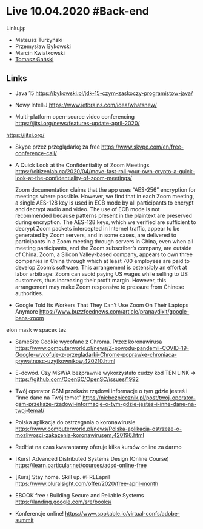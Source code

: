 # Live 10.04.2020 #Back-end

Linkują:

- Mateusz Turzyński
- Przemysław Bykowski
- Marcin Kwiatkowski
- [Tomasz Gański](https://www.linkedin.com/in/tomaszganski)

## Links

- Java 15
  https://bykowski.pl/jdk-15-czym-zaskoczy-programistow-java/

- Nowy IntelliJ
  https://www.jetbrains.com/idea/whatsnew/

- Multi-platform open-source video conferencing
  https://jitsi.org/news/features-update-april-2020/

https://jitsi.org/

- Skype przez przeglądarkę za free
  https://www.skype.com/en/free-conference-call/

- A Quick Look at the Confidentiality of Zoom Meetings
  https://citizenlab.ca/2020/04/move-fast-roll-your-own-crypto-a-quick-look-at-the-confidentiality-of-zoom-meetings/

  Zoom documentation claims that the app uses “AES-256” encryption for meetings where possible. However, we find that in each Zoom meeting, a single AES-128 key is used in ECB mode by all participants to encrypt and decrypt audio and video. The use of ECB mode is not recommended because patterns present in the plaintext are preserved during encryption.
  The AES-128 keys, which we verified are sufficient to decrypt Zoom packets intercepted in Internet traffic, appear to be generated by Zoom servers, and in some cases, are delivered to participants in a Zoom meeting through servers in China, even when all meeting participants, and the Zoom subscriber’s company, are outside of China.
  Zoom, a Silicon Valley-based company, appears to own three companies in China through which at least 700 employees are paid to develop Zoom’s software. This arrangement is ostensibly an effort at labor arbitrage: Zoom can avoid paying US wages while selling to US customers, thus increasing their profit margin. However, this arrangement may make Zoom responsive to pressure from Chinese authorities.

- Google Told Its Workers That They Can’t Use Zoom On Their Laptops Anymore
  https://www.buzzfeednews.com/article/pranavdixit/google-bans-zoom

elon mask w spacex tez

- SameSite Cookie wycofane z Chroma. Przez koronawirusa
  https://www.computerworld.pl/news/Z-powodu-pandemii-COVID-19-Google-wycofuje-z-przegladarki-Chrome-poprawke-chroniaca-prywatnosc-uzytkownikow,420210.html

- E-dowód. Czy MSWiA bezprawnie wykorzystało cudzy kod
  TEN LINK => https://github.com/OpenSC/OpenSC/issues/1992

- Twój operator GSM przekaże rządowi informacje o tym gdzie jesteś i “inne dane na Twój temat”
  https://niebezpiecznik.pl/post/twoj-operator-gsm-przekaze-rzadowi-informacje-o-tym-gdzie-jestes-i-inne-dane-na-twoj-temat/

- Polska aplikacja do ostrzegania o koronawirusie
  https://www.computerworld.pl/news/Polska-aplikacja-ostrzeze-o-mozliwosci-zakazenia-koronawirusem,420196.html

- RedHat na czas kwarantanny oferuje kilka kursów online za darmo
- [Kurs] Advanced Distributed Systems Design (Online Course)
  https://learn.particular.net/courses/adsd-online-free

- [Kurs] Stay home. Skill up. #FREEapril
  https://www.pluralsight.com/offer/2020/free-april-month

- EBOOK free : Building Secure and Reliable Systems
  https://landing.google.com/sre/books/

- Konferencje online!
  https://www.spokable.io/virtual-confs/adobe-summit
